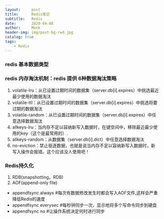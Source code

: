 ```yaml
---
layout:     post
title:      Redis笔记
subtitle:   Redis
date:       2020-04-08
author:     Monk
header-img: img/post-bg-rwd.jpg
catalog: true
tags:
    - Redis
---
```


### redis 基本数据类型
### redis 内存淘汰机制：redis 提供 6种数据淘汰策略
1. volatile-lru：从已设置过期时间的数据集（server.db[i].expires）中挑选最近最少使用的数据淘汰
2. volatile-ttl：从已设置过期时间的数据集（server.db[i].expires）中挑选将要过期的数据淘汰
3. volatile-random：从已设置过期时间的数据集（server.db[i].expires）中任意选择数据淘汰
4. allkeys-lru：当内存不足以容纳新写入数据时，在键空间中，移除最近最少使用的key（这个是最常用的）.
5. allkeys-random：从数据集（server.db[i].dict）中任意选择数据淘汰
6. no-eviction：禁止驱逐数据，也就是说当内存不足以容纳新写入数据时，新写入操作会报错。这个应该没人使用吧！

### Redis持久化
1. RDB(snapshotting，RDB)
2. AOF(append-only file)
  - appendfsync always     #每次有数据修改发生时都会写入AOF文件,这样会严重降低Redis的速度
  - appendfsync everysec  #每秒钟同步一次，显示地将多个写命令同步到硬盘
  - appendfsync no      #让操作系统决定何时进行同步